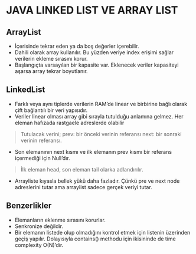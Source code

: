 # JAVA LINKED LIST VE ARRAY LIST 

## ArrayList

- İçerisinde tekrar eden ya da boş değerler içerebilir.
- Dahili olarak array kullanılır. Bu yüzden veriye index erişimi sağlar verilerin ekleme sırasını korur.
- Başlangıçta varsayılan bir kapasite var. Eklenecek veriler kapasiteyi aşarsa array tekrar boyutlanır.

## LinkedList

- Farklı veya aynı tiplerde verilerin RAM’de linear ve birbirine bağlı olarak çift bağlantılı bir veri yapısıdır.
- Veriler linear olması array gibi sırayla tutulduğu anlamına gelmez. Her eleman hafızada rastgaele adreslerde olabilir
>Tutulacak verini;
> prev: bir önceki verinin referansı
> next: bir sonraki verinin referansı.

- Son elemanının next kısmı ve ilk elemanın prev kısmı bir referans içermediği için Null’dır.
> İlk eleman head, son eleman tail olarka adlandırılır.

- Arrayliste kıyasla bellek yükü daha fazladır. Çünkü pre ve next node adreslerini tutar ama arraylist sadece gerçek veriyi tutar.

## Benzerlikler

- Elemanların eklenme sırasını korurlar.
- Senkronize değildir.
- Bir elemanın listede olup olmadığını kontrol etmek için listenin üzerinden geçiş yapılır. Dolayısıyla contains() methodu için ikisininde de time complexity O(N)’dir.